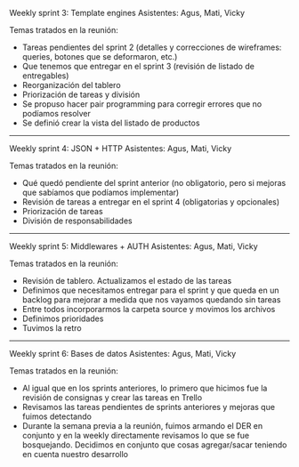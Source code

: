 Weekly sprint 3: Template engines
Asistentes: Agus, Mati, Vicky

Temas tratados en la reunión:
- Tareas pendientes del sprint 2 (detalles y correcciones de wireframes: queries, botones que se deformaron, etc.)
- Que tenemos que entregar en el sprint 3 (revisión de listado de entregables)
- Reorganización del tablero
- Priorización de tareas y división
- Se propuso hacer pair programming para corregir errores que no podíamos resolver
- Se definió crear la vista del listado de productos

****************************
Weekly sprint 4: JSON + HTTP
Asistentes: Agus, Mati, Vicky

Temas tratados en la reunión:
- Qué quedó pendiente del sprint anterior (no obligatorio, pero si mejoras que sabíamos que podíamos implementar)
- Revisión de tareas a entregar en el sprint 4 (obligatorias y opcionales)
- Priorización de tareas
- División de responsabilidades

****************************
Weekly sprint 5: Middlewares + AUTH
Asistentes: Agus, Mati, Vicky

Temas tratados en la reunión:
- Revisión de tablero. Actualizamos el estado de las tareas
- Definimos que necesitamos entregar para el sprint y que queda en un backlog para mejorar a medida que nos vayamos quedando sin tareas
- Entre todos incorporarmos la carpeta source y movimos los archivos
- Definimos prioridades
- Tuvimos la retro


*****************************
Weekly sprint 6: Bases de datos
Asistentes: Agus, Mati, Vicky

Temas tratados en la reunión:
- Al igual que en los sprints anteriores, lo primero que hicimos fue la revisión de consignas y crear las tareas en Trello
- Revisamos las tareas pendientes de sprints anteriores y mejoras que fuimos detectando
- Durante la semana previa a la reunión, fuimos armando el DER en conjunto y en la weekly directamente revisamos lo que se fue bosquejando. Decidimos en conjunto que cosas agregar/sacar teniendo en cuenta nuestro desarrollo